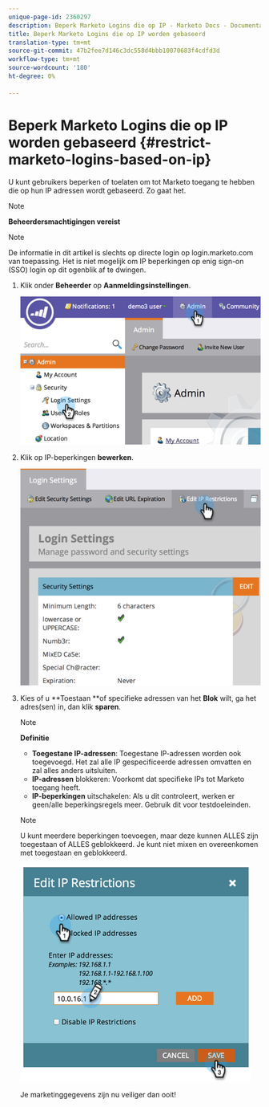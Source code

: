 ```yaml
---
unique-page-id: 2360297
description: Beperk Marketo Logins die op IP - Marketo Docs - Documentatie van het Product worden gebaseerd
title: Beperk Marketo Logins die op IP worden gebaseerd
translation-type: tm+mt
source-git-commit: 47b2fee7d146c3dc558d4bbb10070683f4cdfd3d
workflow-type: tm+mt
source-wordcount: '180'
ht-degree: 0%

---
```



# Beperk Marketo Logins die op IP worden gebaseerd {#restrict-marketo-logins-based-on-ip}

U kunt gebruikers beperken of toelaten om tot Marketo toegang te hebben die op hun IP adressen wordt gebaseerd. Zo gaat het.

>[!NOTE]
>
>**Beheerdersmachtigingen vereist**

>[!NOTE]
>
>De informatie in dit artikel is slechts op directe login op login.marketo.com van toepassing. Het is niet mogelijk om IP beperkingen op enig sign-on (SSO) login op dit ogenblik af te dwingen.

1. Klik onder **Beheerder** op **Aanmeldingsinstellingen**.

   ![](assets/image2014-9-16-12-3a57-3a56.png)

1. Klik op IP-beperkingen **bewerken**.

   ![](assets/image2014-9-16-12-3a58-3a13.png)

1. Kies of u **Toestaan **of specifieke adressen van het **Blok** wilt, ga het adres(sen) in, dan klik **sparen**.

   >[!NOTE]
   >
   >**Definitie**
   >
   >    
   >    
   >    * **Toegestane IP-adressen**: Toegestane IP-adressen worden ook toegevoegd. Het zal alle IP gespecificeerde adressen omvatten en zal alles anders uitsluiten.
   >    * **IP-adressen** blokkeren: Voorkomt dat specifieke IPs tot Marketo toegang heeft.
   >    * **IP-beperkingen** uitschakelen: Als u dit controleert, werken er geen/alle beperkingsregels meer. Gebruik dit voor testdoeleinden.


   >[!NOTE]
   >
   >
   >U kunt meerdere beperkingen toevoegen, maar deze kunnen ALLES zijn toegestaan of ALLES geblokkeerd. Je kunt niet mixen en overeenkomen met toegestaan en geblokkeerd.

   ![](assets/image2014-9-16-13-3a9-3a40.png)

   Je marketinggegevens zijn nu veiliger dan ooit!

